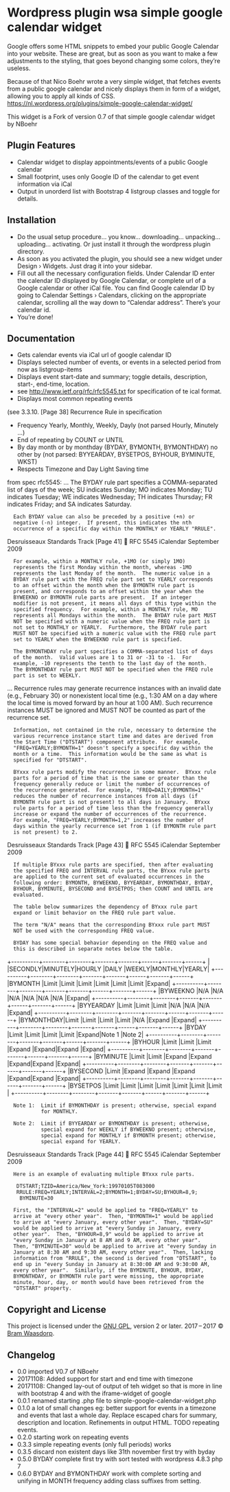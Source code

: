 # Wordpress plugin wsa simple google calendar widget
Google offers some HTML snippets to embed your public Google Calendar into your website.
These are great, but as soon as you want to make a few adjustments to the styling,
that goes beyond changing some colors, they’re useless.

Because of that Nico Boehr wrote a very simple widget, that fetches events from a public google
calendar and nicely displays them in form of a widget, allowing you to apply all kinds of CSS.
https://nl.wordpress.org/plugins/simple-google-calendar-widget/

This widget is a Fork of version 0.7 of that simple google calendar widget by NBoehr

## Plugin Features

* Calendar widget to display appointments/events of a public Google calendar 
* Small footprint, uses only Google ID of the calendar to get event information via iCal
* Output in unorderd list with Bootstrap 4 listgroup classes and toggle for details.

## Installation
* Do the usual setup procedure… you know… downloading… unpacking… uploading… activating. 
Or just install it through the wordpress plugin directory.
* As soon as you activated the plugin, you should see a new widget under Design › Widgets.
Just drag it into your sidebar.
* Fill out all the necessary configuration fields.
 Under Calendar ID enter the calendar ID displayed by Google Calendar, or complete url of a
 Google calendar or other iCal file.
 You can find Google calendar ID by going to Calendar Settings › Calendars, clicking on the appropriate calendar, scrolling all the way down to “Calendar address”. There’s your calendar id.
* You’re done!

## Documentation
* Gets calendar events via iCal url of google calendar ID
* Displays selected number of events, or events in a selected period from now as listgroup-items
* Displays event start-date and summary; toggle details, description, start-, end-time, location. 
*   see http://www.ietf.org/rfc/rfc5545.txt for specification of te ical format.
* Displays most common repeating events 

(see 3.3.10. [Page 38] Recurrence Rule in specification
* Frequency Yearly, Monthly, Weekly, Dayly (not parsed Hourly, Minutely ...)
* End of repeating by COUNT or UNTIL
* By day month or by monthday (BYDAY, BYMONTH, BYMONTHDAY) no other by
  (not parsed: BYYEARDAY, BYSETPOS, BYHOUR, BYMINUTE, WKST)
* Respects Timezone and Day Light Saving time 

from spec rfc5545:
...
     The BYDAY rule part specifies a COMMA-separated list of days of
      the week; SU indicates Sunday; MO indicates Monday; TU indicates
      Tuesday; WE indicates Wednesday; TH indicates Thursday; FR
      indicates Friday; and SA indicates Saturday.

      Each BYDAY value can also be preceded by a positive (+n) or
      negative (-n) integer.  If present, this indicates the nth
      occurrence of a specific day within the MONTHLY or YEARLY "RRULE".



Desruisseaux                Standards Track                    [Page 41]

RFC 5545                       iCalendar                  September 2009


      For example, within a MONTHLY rule, +1MO (or simply 1MO)
      represents the first Monday within the month, whereas -1MO
      represents the last Monday of the month.  The numeric value in a
      BYDAY rule part with the FREQ rule part set to YEARLY corresponds
      to an offset within the month when the BYMONTH rule part is
      present, and corresponds to an offset within the year when the
      BYWEEKNO or BYMONTH rule parts are present.  If an integer
      modifier is not present, it means all days of this type within the
      specified frequency.  For example, within a MONTHLY rule, MO
      represents all Mondays within the month.  The BYDAY rule part MUST
      NOT be specified with a numeric value when the FREQ rule part is
      not set to MONTHLY or YEARLY.  Furthermore, the BYDAY rule part
      MUST NOT be specified with a numeric value with the FREQ rule part
      set to YEARLY when the BYWEEKNO rule part is specified.

      The BYMONTHDAY rule part specifies a COMMA-separated list of days
      of the month.  Valid values are 1 to 31 or -31 to -1.  For
      example, -10 represents the tenth to the last day of the month.
      The BYMONTHDAY rule part MUST NOT be specified when the FREQ rule
      part is set to WEEKLY.
...
      Recurrence rules may generate recurrence instances with an invalid
      date (e.g., February 30) or nonexistent local time (e.g., 1:30 AM
      on a day where the local time is moved forward by an hour at 1:00
      AM).  Such recurrence instances MUST be ignored and MUST NOT be
      counted as part of the recurrence set.

      Information, not contained in the rule, necessary to determine the
      various recurrence instance start time and dates are derived from
      the Start Time ("DTSTART") component attribute.  For example,
      "FREQ=YEARLY;BYMONTH=1" doesn't specify a specific day within the
      month or a time.  This information would be the same as what is
      specified for "DTSTART".

      BYxxx rule parts modify the recurrence in some manner.  BYxxx rule
      parts for a period of time that is the same or greater than the
      frequency generally reduce or limit the number of occurrences of
      the recurrence generated.  For example, "FREQ=DAILY;BYMONTH=1"
      reduces the number of recurrence instances from all days (if
      BYMONTH rule part is not present) to all days in January.  BYxxx
      rule parts for a period of time less than the frequency generally
      increase or expand the number of occurrences of the recurrence.
      For example, "FREQ=YEARLY;BYMONTH=1,2" increases the number of
      days within the yearly recurrence set from 1 (if BYMONTH rule part
      is not present) to 2.




Desruisseaux                Standards Track                    [Page 43]

RFC 5545                       iCalendar                  September 2009


      If multiple BYxxx rule parts are specified, then after evaluating
      the specified FREQ and INTERVAL rule parts, the BYxxx rule parts
      are applied to the current set of evaluated occurrences in the
      following order: BYMONTH, BYWEEKNO, BYYEARDAY, BYMONTHDAY, BYDAY,
      BYHOUR, BYMINUTE, BYSECOND and BYSETPOS; then COUNT and UNTIL are
      evaluated.

      The table below summarizes the dependency of BYxxx rule part
      expand or limit behavior on the FREQ rule part value.

      The term "N/A" means that the corresponding BYxxx rule part MUST
      NOT be used with the corresponding FREQ value.

      BYDAY has some special behavior depending on the FREQ value and
      this is described in separate notes below the table.

   +----------+--------+--------+-------+-------+------+-------+------+
   |          |SECONDLY|MINUTELY|HOURLY |DAILY  |WEEKLY|MONTHLY|YEARLY|
   +----------+--------+--------+-------+-------+------+-------+------+
   |BYMONTH   |Limit   |Limit   |Limit  |Limit  |Limit |Limit  |Expand|
   +----------+--------+--------+-------+-------+------+-------+------+
   |BYWEEKNO  |N/A     |N/A     |N/A    |N/A    |N/A   |N/A    |Expand|
   +----------+--------+--------+-------+-------+------+-------+------+
   |BYYEARDAY |Limit   |Limit   |Limit  |N/A    |N/A   |N/A    |Expand|
   +----------+--------+--------+-------+-------+------+-------+------+
   |BYMONTHDAY|Limit   |Limit   |Limit  |Limit  |N/A   |Expand |Expand|
   +----------+--------+--------+-------+-------+------+-------+------+
   |BYDAY     |Limit   |Limit   |Limit  |Limit  |Expand|Note 1 |Note 2|
   +----------+--------+--------+-------+-------+------+-------+------+
   |BYHOUR    |Limit   |Limit   |Limit  |Expand |Expand|Expand |Expand|
   +----------+--------+--------+-------+-------+------+-------+------+
   |BYMINUTE  |Limit   |Limit   |Expand |Expand |Expand|Expand |Expand|
   +----------+--------+--------+-------+-------+------+-------+------+
   |BYSECOND  |Limit   |Expand  |Expand |Expand |Expand|Expand |Expand|
   +----------+--------+--------+-------+-------+------+-------+------+
   |BYSETPOS  |Limit   |Limit   |Limit  |Limit  |Limit |Limit  |Limit |
   +----------+--------+--------+-------+-------+------+-------+------+

      Note 1:  Limit if BYMONTHDAY is present; otherwise, special expand
               for MONTHLY.

      Note 2:  Limit if BYYEARDAY or BYMONTHDAY is present; otherwise,
               special expand for WEEKLY if BYWEEKNO present; otherwise,
               special expand for MONTHLY if BYMONTH present; otherwise,
               special expand for YEARLY.






Desruisseaux                Standards Track                    [Page 44]

RFC 5545                       iCalendar                  September 2009


      Here is an example of evaluating multiple BYxxx rule parts.

       DTSTART;TZID=America/New_York:19970105T083000
       RRULE:FREQ=YEARLY;INTERVAL=2;BYMONTH=1;BYDAY=SU;BYHOUR=8,9;
        BYMINUTE=30

      First, the "INTERVAL=2" would be applied to "FREQ=YEARLY" to
      arrive at "every other year".  Then, "BYMONTH=1" would be applied
      to arrive at "every January, every other year".  Then, "BYDAY=SU"
      would be applied to arrive at "every Sunday in January, every
      other year".  Then, "BYHOUR=8,9" would be applied to arrive at
      "every Sunday in January at 8 AM and 9 AM, every other year".
      Then, "BYMINUTE=30" would be applied to arrive at "every Sunday in
      January at 8:30 AM and 9:30 AM, every other year".  Then, lacking
      information from "RRULE", the second is derived from "DTSTART", to
      end up in "every Sunday in January at 8:30:00 AM and 9:30:00 AM,
      every other year".  Similarly, if the BYMINUTE, BYHOUR, BYDAY,
      BYMONTHDAY, or BYMONTH rule part were missing, the appropriate
      minute, hour, day, or month would have been retrieved from the
      "DTSTART" property.



## Copyright and License

This project is licensed under the [GNU GPL](http://www.gnu.org/licenses/old-licenses/gpl-2.0.html), version 2 or later.
2017&thinsp;&ndash;&thinsp;2017 &copy; [Bram Waasdorp](http://www.waasdorpsoekhan.nl).

## Changelog

* 0.0 imported V0.7 of NBoehr
* 20171108: Added support for start and end time with timezone
* 20171108: Changed lay-out of output of teh widget so that is more in line with bootstrap 4 and with the iframe-widget of google
* 0.0.1 renamed starting .php file to simple-google-calendar-widget.php
* 0.1.0 a lot of small changes eg: better support for events in a timezone and events that last a whole day. Replace escaped chars for summary, description and location. Refinements in output HTML.
TODO repeating events.
* 0.2.0 starting work on repeating events 
* 0.3.3 simple repeating events (only full periods) works
* 0.3.5 discard non existent days like 31th november first try with byday
* 0.5.0 BYDAY complete first try with sort tested with wordpress 4.8.3 php 7
* 0.6.0 BYDAY and BYMONTHDAY work with complete sorting and unifying in MONTH frequency
        adding class suffixes from setting.
        